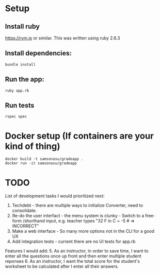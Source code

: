 # Setup

## Install ruby 
https://rvm.io or similar.  This was written using ruby 2.6.3

## Install dependencies: 

    bundle install

## Run the app: 

    ruby app.rb

## Run tests 

    rspec spec


# Docker setup (If containers are your kind of thing)

    docker build -t samsonasu/gradeapp .
    docker run -it samsonasu/gradeapp

# TODO

List of development tasks I would prioritized next: 
  1. Techdebt - there are multiple ways to initialize Converter, need to consolidate. 
  2. Re-do the user interfact - the menu system is clunky
    - Switch to a free-form /shorthand input, e.g. teacher types "32 F in C = -5 # => INCORRECT"
  3. Make a web interface
    - So many more options not in the CLI for a good UX
  4. Add integration tests - current there are no UI tests for app.rb
    
Features I would add: 
  5. As an instructor, in order to save time, I want to enter all the questions once up front and then enter multiple student reponses
  6. As an instructor, I want the total score for the student's worksheet to be calculated after I enter all their answers. 



